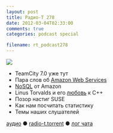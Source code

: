 ```yaml
---
layout: post
title: Радио-Т 278
date: 2012-03-04T02:33:00
comments: true
categories: podcast special

filename: rt_podcast278
---
```

![](https://radio-t.com/images/radio-t/rt278.png)




- TeamCity 7.0 уже тут
- Пара слов об [Amazon Web Services](http://aws.amazon.com/)
- [NoSQL](http://gigaom.com/cloud/amazon-launches-home-grown-nosql-database/) от Amazon
- Linus Torvalds и его [любовь](http://harmful.cat-v.org/software/c%20%20/linus) к C++
- Позор настиг SUSE
- Как нам посчитать статистику
- Темы наших слушателей

[аудио](http://cdn.radio-t.com/rt_podcast278.mp3) ● [radio-t.torrent](http://cdn.radio-t.com/torrents/rt_podcast278.mp3.torrent) ● [лог чата](http://chat.radio-t.com/logs/radio-t-278.html)<audio src="http://cdn.radio-t.com/rt_podcast278.mp3" preload="none"></audio>
